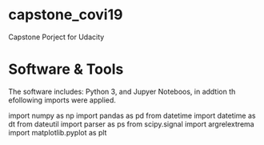 # capstone_covi19
Capstone Porject for Udacity


# Software & Tools
The software includes:
Python 3, and Jupyer Noteboos, in addtion th efollowing imports were applied. 

import numpy as np
import pandas as pd
from datetime import datetime as dt
from dateutil import parser as ps
from scipy.signal import argrelextrema
import matplotlib.pyplot as plt
